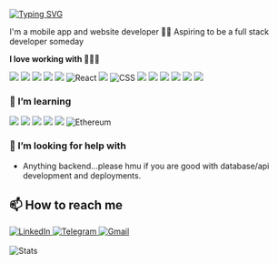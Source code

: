 <a href="https://git.io/typing-svg"><img src="https://readme-typing-svg.demolab.com?font=Fira+Code&weight=500&duration=5000&pause=1000&color=1C9C97&repeat=false&random=false&width=435&lines=Hallo!+I+am+Harley+%F0%9F%90%A5" alt="Typing SVG" /></a>

I'm a mobile app and website developer 🕺🏽 Aspiring to be a full stack developer someday

**I love working with 👩🏻‍💻**
<div display="flex">
  <img src="https://img.shields.io/badge/Flutter-02569B?style=for-the-badge&logo=flutter&logoColor=white" atl ="Flutter"/>
  <img src="https://img.shields.io/badge/Dart-0175C2?style=for-the-badge&logo=dart&logoColor=white" atl ="Dart"/>
  <img src="https://img.shields.io/badge/Kotlin-0095D5?&style=for-the-badge&logo=kotlin&logoColor=white" atl ="Kotlin"/>
  <img src="https://img.shields.io/badge/Swift-FA7343?style=for-the-badge&logo=swift&logoColor=white" atl ="Swift"/>
  <img src="https://img.shields.io/badge/Java-ED8B00?style=for-the-badge&logo=openjdk&logoColor=white" atl ="Java"/>
  <img src="https://img.shields.io/badge/react-%2320232a.svg?style=for-the-badge&logo=react&logoColor=%2361DAFB" alt="React"/>
  <img src="https://img.shields.io/badge/JavaScript-323330?style=for-the-badge&logo=javascript&logoColor=F7DF1E" atl ="Javascript"/>
  <img src="https://img.shields.io/badge/css3-%231572B6.svg?style=for-the-badge&logo=css3&logoColor=white" alt="CSS"/>
  <img src="https://img.shields.io/badge/HTML5-E34F26?style=for-the-badge&logo=html5&logoColor=white" atl ="HTML5"/>
  <img src="https://img.shields.io/badge/Python-3776AB?style=for-the-badge&logo=python&logoColor=white" atl ="Python"/>
  <img src="https://img.shields.io/badge/Visual_Studio_Code-0078D4?style=for-the-badge&logo=visual%20studio%20code&logoColor=white" atl ="VSC"/>
  <img src="https://img.shields.io/badge/Android_Studio-3DDC84?style=for-the-badge&logo=android-studio&logoColor=white" atl ="Android Studio"/>
  <img src="https://img.shields.io/badge/Figma-F24E1E?style=for-the-badge&logo=figma&logoColor=white" atl ="Figma"/>
  <img src="https://img.shields.io/badge/Jira-0052CC?style=for-the-badge&logo=Jira&logoColor=white" atl ="Jira"/>
</div>

### 🌱 I’m learning
<div display="flex">
  <img src="https://img.shields.io/badge/Amazon_AWS-232F3E?style=for-the-badge&logo=amazon-aws&logoColor=white" atl ="Amazon AWS"/>
  <img src="https://img.shields.io/badge/Microsoft_Azure-0089D6?style=for-the-badge&logo=microsoft-azure&logoColor=white" atl ="Microsoft Azure"/>
  <img src="https://img.shields.io/badge/PostgreSQL-316192?style=for-the-badge&logo=postgresql&logoColor=white" atl ="PostgreSQL"/>
  <img src="https://img.shields.io/badge/MySQL-00000F?style=for-the-badge&logo=mysql&logoColor=white" atl ="MySQL"/>
  <img src="https://img.shields.io/badge/MongoDB-4EA94B?style=for-the-badge&logo=mongodb&logoColor=white" atl ="MongoDB"/>
  <img src="https://img.shields.io/badge/Ethereum-3C3C3D?style=for-the-badge&logo=Ethereum&logoColor=white" alt="Ethereum"/>
</div>

### 🤔 I’m looking for help with

- Anything backend...please hmu if you are good with database/api development and deployments.

## 📫 How to reach me

<div display="flex">
  <a href="https://www.linkedin.com/in/tehhanyi/">
    <img src="https://img.shields.io/badge/linkedin-%230077B5.svg?style=for-the-badge&logo=linkedin&logoColor=white" alt="LinkedIn"/>
  </a>
  <a href="https://telegram.me/harleyyyyyxd">
    <img src="https://img.shields.io/badge/Telegram-2CA5E0?style=for-the-badge&logo=telegram&logoColor=white" alt="Telegram"/>
  </a>
  <a href="https://mail.google.com/mail/?view=cm&fs=1&to=hvnyiteh@gmail.com">
    <img src="https://img.shields.io/badge/Gmail-D14836?style=for-the-badge&logo=gmail&logoColor=white" alt="Gmail"/>
  </a>


</div>
<br>
<div display="flex">
  <img src="https://github-readme-stats.vercel.app/api/top-langs/?username=tehhanyi&theme=blue-green" alt ="Stats"/>
</div>

<!--
<img src="https://github-readme-stats.vercel.app/api?username=tehhanyi&theme=blue-green" alt ="Stats"/>
<img src="https://img.shields.io/github/followers/tehhanyi.svg?style=social&label=Follow&maxAge=2592000" alt="follow me"/>
Here are some ideas to get you started:
- 🔭 I’m currently working on ...
- 🌱 I’m currently learning ...
- 👯 I’m looking to collaborate on ...
- 🤔 I’m looking for help with ...
- 💬 Ask me about ...
- 📫 How to reach me: ...
- 😄 Pronouns: ...
- ⚡ Fun fact: ...
-->
